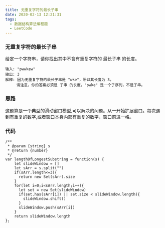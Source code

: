 ```yaml
---
title: 无重复字符的最长子串
date: 2020-02-13 12:21:31
tags:
  - 数据结构算法编程题
  - LeetCode
---
```

### 无重复字符的最长子串
给定一个字符串，请你找出其中不含有重复字符的 最长子串 的长度。
```
输入: "pwwkew"
输出: 3
解释: 因为无重复字符的最长子串是 "wke"，所以其长度为 3。
     请注意，你的答案必须是 子串 的长度，"pwke" 是一个子序列，不是子串。
```
### 思路
这题算是一个典型的滑动窗口模型,可以解决的问题。从一开始扩展窗口。每次遇到有重复的数字,或者窗口本身内部有重复的数字，窗口前进一格。
### 代码
```JS
/**
 * @param {string} s
 * @return {number}
 */
var lengthOfLongestSubstring = function(s) {
    let slideWindow = []
    let sArr = s.split("")
    if(sArr.length<=3){
      return new Set(sArr).size
    }
    for(let i=0;i<sArr.length;i++){
      let set = new Set(slideWindow)
      if(set.has(sArr[i]) || set.size < slideWindow.length){
        slideWindow.shift()
      }
      slideWindow.push(sArr[i])
    }
    return slideWindow.length
};
```